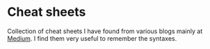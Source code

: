 # Cheat sheets

Collection of cheat sheets I have found from various blogs mainly at [Medium](https://medium.com/). I find them very useful to remember the syntaxes.

